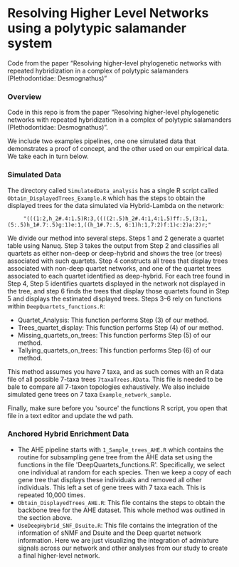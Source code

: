 # Resolving Higher Level Networks using a polytypic salamander system

Code from the paper “Resolving higher-level phylogenetic networks with repeated hybridization in a complex of polytypic salamanders (Plethodontidae: Desmognathus)”

### Overview
Code in this repo is from the paper “Resolving higher-level phylogenetic networks with repeated hybridization in a complex of polytypic salamanders (Plethodontidae: Desmognathus)”.

We include two examples pipelines, one one simulated data that demonstrates a proof of concept, and the other used on our empirical data. We take each in turn below. 

### Simulated Data
The directory called `SimulatedData_analysis` has a single R script called `Obtain_DisplayedTrees_Example.R` which has the steps to obtain the displayed trees for the data simulated via Hybrid-Lambda on the network:
```
	 "(((1:2,h_2#.4:1.5)R:3,((((2:.5)h_2#.4:1,4:1.5)ff:.5,(3:1,(5:.5)h_1#.7:.5)g:1)e:1,((h_1#.7:.5, 6:1)h:1,7:2)f:1)c:2)a:2)r;"
```
We divide our method into several steps. Steps 1 and 2 generate a quartet table using Nanuq. Step 3 takes the output from Step 2 and classifies all quartets as either non-deep or deep-hybrid and shows the tree (or trees) associated with such quartets. Step 4 constructs all trees that display trees associated with non-deep quartet networks, and one of the quartet trees associated to each quartet identified as deep-hybrid. For each tree found in Step 4, Step 5 identifies quartets displayed in the network not displayed in the tree, and step 6 finds the trees that display those quartets found in Step 5 and displays the estimated displayed trees. Steps 3–6 rely on functions within `DeepQuartets_functions.R`:
- Quartet_Analysis: This function performs Step (3) of our method. 
- Trees_quartet_display: This function performs Step (4) of our method. 
- Missing_quartets_on_trees: This function performs Step (5) of our method. 
- Tallying_quartets_on_trees: This function performs Step (6) of our method. 

This method assumes you have 7 taxa, and as such comes with an R data file of all possible 7-taxa trees `7taxaTrees.RData`. This file is needed to be bale to compare all 7-taxon topologies exhaustively. We also incluide simulated gene trees on 7 taxa `Example_network_sample`.

Finally, make sure before you 'source' the functions R script, you open that file in a text editor and update the wd path.

### Anchored Hybrid Enrichment Data
+ The AHE pipeline starts with `1_Sample_trees_AHE.R` which contains the routine for subsampling gene tree from the AHE data set using the functions in the file 'DeepQuartets_functions.R'. Specifically, we select one individual at random for each species. Then we keep a copy of each gene tree that displays these individuals and removed all other individuals. This left a set of gene trees with 7 taxa each. This is repeated 10,000 times.
+ `Obtain_DisplayedTrees_AHE.R`: This file contains the steps to obtain the backbone tree for the AHE dataset. This whole method was outlined in the section above. 
+ `UseDeepHybrid_SNF_Dsuite.R`: This file contains the integration of the information of sNMF and Dsuite and the Deep quartet network information. Here we are just visualizing the integration of admixture signals across our network and other analyses from our study to create a final higher-level network.


